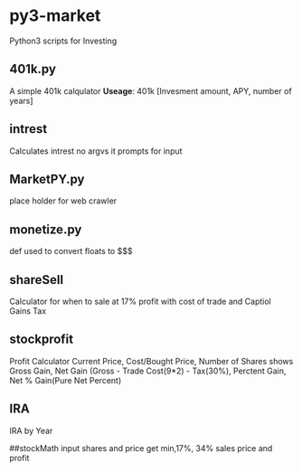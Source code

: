 # py3-market
Python3 scripts for Investing



## 401k.py
A simple 401k calqulator
**Useage**: 401k [Invesment amount, APY, number of years]

## intrest
Calculates intrest
no argvs it prompts for input

## MarketPY.py
place holder for web crawler

## monetize.py
def used to convert floats to $$$

## shareSell
Calculator for when to sale at 17% profit 
with cost of trade and Captiol Gains Tax

## stockprofit
Profit Calculator
Current Price, Cost/Bought Price, Number of Shares
shows Gross Gain, Net Gain (Gross - Trade Cost(9\*2) - Tax(30%), Perctent Gain, Net % Gain(Pure Net Percent)

## IRA
IRA by Year

##stockMath
input shares and price get min,17%, 34% sales price and profit
